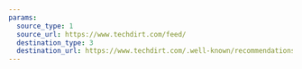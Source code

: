 ```yaml
---
params:
  source_type: 1
  source_url: https://www.techdirt.com/feed/
  destination_type: 3
  destination_url: https://www.techdirt.com/.well-known/recommendations.opml
---
```

